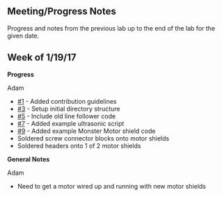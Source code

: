 ## Meeting/Progress Notes

Progress and notes from the previous lab up to the end of the lab for the given date.

## Week of 1/19/17

**Progress**

Adam
- [#1](https://github.com/Amertz08/Robot/issues/1) - Added contribution guidelines
- [#3](https://github.com/Amertz08/Robot/issues/3) - Setup initial directory structure
- [#5](https://github.com/Amertz08/Robot/issues/5) - Include old line follower code
- [#7](https://github.com/Amertz08/Robot/issues/7) - Added example ultrasonic script
- [#9](https://github.com/Amertz08/Robot/issues/9) - Added example Monster Motor shield code
- Soldered screw connector blocks onto motor shields
- Soldered headers onto 1 of 2 motor shields

**General Notes**

Adam
- Need to get a motor wired up and running with new motor shields
